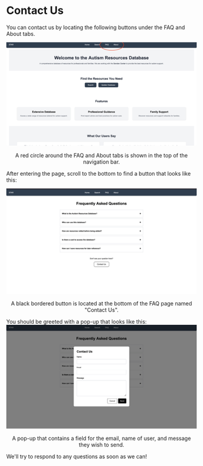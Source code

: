 # Contact Us

You can contact us by locating the following buttons under the FAQ and About tabs.

![Alt Text](images/home_contact_q.png)
<figure style="max-width:120%; margin:auto;">
  <figcaption style="text-align:center;">A red circle around the FAQ and About tabs is shown in the top of the navigation bar.</figcaption>
</figure>

After entering the page, scroll to the bottom to find a button that looks like this:

![Alt Text](images/faq_contact_ex.png)
<figure style="max-width:120%; margin:auto;">
  <figcaption style="text-align:center;">A black bordered button is located at the bottom of the FAQ page named "Contact Us".</figcaption>
</figure>

You should be greeted with a pop-up that looks like this:
![Alt Text](images/contact_us.png)
<figure style="max-width:120%; margin:auto;">
  <figcaption style="text-align:center;">A pop-up that contains a field for the email, name of user, and message they wish to send.</figcaption>
</figure>

We'll try to respond to any questions as soon as we can!